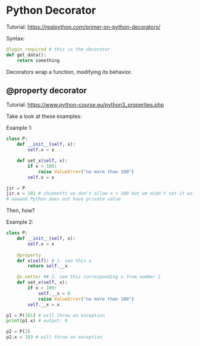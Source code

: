 # Python Decorator
Tutorial: https://realpython.com/primer-on-python-decorators/ 

Syntax:
```python
@login_required # this is the decorator
def get_data():
    return something
```

Decorators wrap a function, modifying its behavior.

## @property decorator
Tutorial: https://www.python-course.eu/python3_properties.php

Take a look at these examples:

Example 1:
```python
class P:
    def __init__(self, x):
        self.x = x

    def set_x(self, x):
        if x > 100:
            raise ValueError("no more than 100")
        self.x = x

jir = P
jir.x = 101 # shieeettt we don't allow x > 100 but we didn't set it with set_x
# aaaand Python does not have private value
```

Then, how?

Example 2:
```python
class P:
    def __init__(self, x):
        self.x = x
    
    @property
    def x(self): # 1. see this x
        return self.__x

    @x.setter ## 2. see this corresponding x from number 1
    def set_x(self, x):
        if x > 100:
            self.__x = 0
            raise ValueError("no more than 100")
        self.__x = x

p1 = P(101) # will throw an exception
print(p1.x) # output: 0

p2 = P(2)
p2.x = 103 # will throw an exception
```